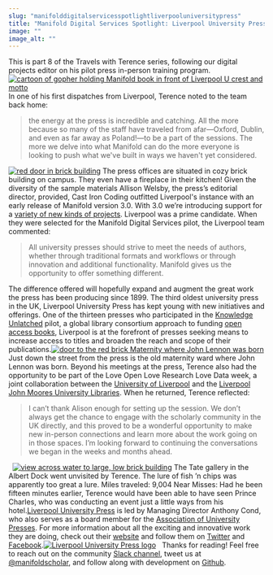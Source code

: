 ```yaml
---
slug: "manifolddigitalservicesspotlightliverpooluniversitypress"
title: "Manifold Digital Services Spotlight: Liverpool University Press"
image: ""
image_alt: ""
---
```




<!--truncate-->

This is part 8 of the Travels with Terence series, following our digital projects editor on his pilot press in-person training program.[![cartoon of gopher holding Manifold book in front of Liverpool U crest and motto](/img/blog/legacy_wp/2019/02/liverpoolGopher.jpg)](/img/blog/legacy_wp/2019/02/liverpoolGopher.jpg)In one of his first dispatches from Liverpool, Terence noted to the team back home:

> the energy at the press is incredible and catching. All the more because so many of the staff have traveled from afar—Oxford, Dublin, and even as far away as Poland!—to be a part of the sessions. The more we delve into what Manifold can do the more everyone is looking to push what we've built in ways we haven't yet considered.

[![red door in brick building](/img/blog/legacy_wp/2019/02/lup.jpg)](/img/blog/legacy_wp/2019/02/lup.jpg) The press offices are situated in cozy brick building on campus. They even have a fireplace in their kitchen! Given the diversity of the sample materials Allison Welsby, the press’s editorial director, provided, Cast Iron Coding outfitted Liverpool's instance with an early release of Manifold version 3.0. With 3.0 we’re introducing support for a [variety of new kinds of projects](https://github.com/ManifoldScholar/manifold/issues/1209). Liverpool was a prime candidate. When they were selected for the Manifold Digital Services pilot, the Liverpool team commented:

> All university presses should strive to meet the needs of authors, whether through traditional formats and workflows or through innovation and additional functionality. Manifold gives us the opportunity to offer something different.

The difference offered will hopefully expand and augment the great work the press has been producing since 1899. The third oldest university press in the UK, Liverpool University Press has kept young with new initiatives and offerings. One of the thirteen presses who participated in the [Knowledge Unlatched](http://knowledgeunlatched.org/) pilot, a global library consortium approach to funding [open access books](https://en.wikipedia.org/wiki/Open_access_book), Liverpool is at the forefront of presses seeking means to increase access to titles and broaden the reach and scope of their publications.[![door to the red brick Maternity where John Lennon was born](/img/blog/legacy_wp/2019/02/lennon.jpg)](/img/blog/legacy_wp/2019/02/lennon.jpg) Just down the street from the press is the old maternity ward where John Lennon was born. Beyond his meetings at the press, Terence also had the opportunity to be part of the Love Open Love Research Love Data week, a joint collaboration between the [University of Liverpool](https://www.liverpool.ac.uk/) and the [Liverpool John Moores University Libraries](https://www.ljmu.ac.uk/microsites/library). When he returned, Terence reflected:

> I can’t thank Alison enough for setting up the session. We don’t always get the chance to engage with the scholarly community in the UK directly, and this proved to be a wonderful opportunity to make new in-person connections and learn more about the work going on in those spaces. I’m looking forward to continuing the conversations we began in the weeks and months ahead.

 &nbsp; [![view across water to large, low brick building](/img/blog/legacy_wp/2019/02/tate.jpg)](/img/blog/legacy_wp/2019/02/tate.jpg) The Tate gallery in the Albert Dock went unvisited by Terence. The lure of fish ’n chips was apparently too great a lure. Miles traveled: 9,004 Near Misses: Had he been fifteen minutes earlier, Terence would have been able to have seen Prince Charles, who was conducting an event just a little ways from his hotel.[Liverpool University Press](https://liverpooluniversitypress.co.uk) is led by Managing Director Anthony Cond, who also serves as a board member for the [Association of University Presses](http://www.aupresses.org/index.php). For more information about all the exciting and innovative work they are doing, check out their [website](https://www.liverpooluniversitypress.co.uk/) and follow them on [Twitter](https://twitter.com/@LivUniPress) and [Facebook](https://www.facebook.com/liverpooluniversitypress).[![Liverpool University Press logo](/img/blog/legacy_wp/2019/02/Liverpool_Press_Hori@4x.png)](/img/blog/legacy_wp/2019/02/Liverpool_Press_Hori@4x.png) &nbsp; Thanks for reading! Feel free to reach out on the community [Slack channel](https://manifold-slackin.herokuapp.com/), tweet us at [@manifoldscholar](https://twitter.com/ManifoldScholar), and follow along with development on&nbsp;[Github](https://github.com/ManifoldScholar/manifold).

